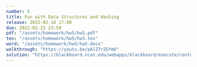 ```yaml
---
number: 5
title: Fun with Data Structures and Hashing
release: 2022-02-16 17:00
due: 2022-02-25 23:59
pdf: "/assets/homework/hw5/hw5.pdf"
tex: "/assets/homework/hw5/hw5.tex"
word: "/assets/homework/hw5/hw5.docx"
walkthrough: "https://youtu.be/pAlZ7rZGYmU"
solution: "https://blackboard.ncat.edu/webapps/blackboard/execute/content/file?cmd=view&mode=designer&content_id=_5260273_1&course_id=_3567742_1"
---
```

